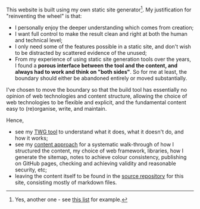 This website is built using my own static site generator[^1].  My justification for "reinventing the wheel" is that:

- I personally enjoy the deeper understanding which comes from creation;
- I want full control to make the result clean and right at both the human and technical level;
- I only need some of the features possible in a static site, and don't wish to be distracted by scattered evidence of the unused;
- From my experience of using static site generation tools over the years, I found a **porous interface between the tool and the content, and always had to work and think on "both sides"**. So for me at least, the boundary should either be abandoned entirely or moved substantially.

I've chosen to move the boundary so that the build tool has essentially no opinion of web technologies and content structure, allowing the choice of web technologies to be flexible and explicit, and the fundamental content easy to (re)organise, write, and maintain.

Hence,

- see my [TWG tool](twg.html) to understand what it does, what it doesn't do, and how it works;
- see my [content approach](approach.html) for a systematic walk-through of how I structured the content, my choice of web framework, libraries, how I generate the sitemap, notes to achieve colour consistency, publishing on GitHub pages, checking and achieving validity and reasonable security, etc;
- leaving the content itself to be found in the [source repository](https://github.com/tcorbettclark/tcorbettclark.github.io/tree/master/content) for this site, consisting mostly of markdown files.

[^1]: Yes, another one - see [this list](https://jamstack.org/generators/) for example.
